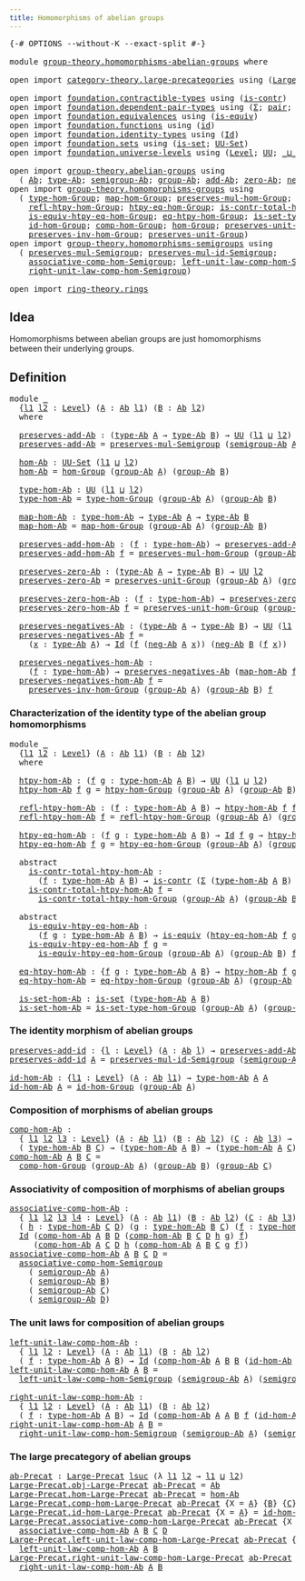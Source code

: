 ```yaml
---
title: Homomorphisms of abelian groups
---
```


<pre class="Agda"><a id="57" class="Symbol">{-#</a> <a id="61" class="Keyword">OPTIONS</a> <a id="69" class="Pragma">--without-K</a> <a id="81" class="Pragma">--exact-split</a> <a id="95" class="Symbol">#-}</a>

<a id="100" class="Keyword">module</a> <a id="107" href="group-theory.homomorphisms-abelian-groups.html" class="Module">group-theory.homomorphisms-abelian-groups</a> <a id="149" class="Keyword">where</a>

<a id="156" class="Keyword">open</a> <a id="161" class="Keyword">import</a> <a id="168" href="category-theory.large-precategories.html" class="Module">category-theory.large-precategories</a> <a id="204" class="Keyword">using</a> <a id="210" class="Symbol">(</a><a id="211" href="category-theory.large-precategories.html#668" class="Record">Large-Precat</a><a id="223" class="Symbol">)</a>

<a id="226" class="Keyword">open</a> <a id="231" class="Keyword">import</a> <a id="238" href="foundation.contractible-types.html" class="Module">foundation.contractible-types</a> <a id="268" class="Keyword">using</a> <a id="274" class="Symbol">(</a><a id="275" href="foundation-core.contractible-types.html#1006" class="Function">is-contr</a><a id="283" class="Symbol">)</a>
<a id="285" class="Keyword">open</a> <a id="290" class="Keyword">import</a> <a id="297" href="foundation.dependent-pair-types.html" class="Module">foundation.dependent-pair-types</a> <a id="329" class="Keyword">using</a> <a id="335" class="Symbol">(</a><a id="336" href="foundation-core.dependent-pair-types.html#515" class="Record">Σ</a><a id="337" class="Symbol">;</a> <a id="339" href="foundation-core.dependent-pair-types.html#588" class="InductiveConstructor">pair</a><a id="343" class="Symbol">;</a> <a id="345" href="foundation-core.dependent-pair-types.html#605" class="Field">pr1</a><a id="348" class="Symbol">;</a> <a id="350" href="foundation-core.dependent-pair-types.html#617" class="Field">pr2</a><a id="353" class="Symbol">)</a>
<a id="355" class="Keyword">open</a> <a id="360" class="Keyword">import</a> <a id="367" href="foundation.equivalences.html" class="Module">foundation.equivalences</a> <a id="391" class="Keyword">using</a> <a id="397" class="Symbol">(</a><a id="398" href="foundation-core.equivalences.html#1556" class="Function">is-equiv</a><a id="406" class="Symbol">)</a>
<a id="408" class="Keyword">open</a> <a id="413" class="Keyword">import</a> <a id="420" href="foundation.functions.html" class="Module">foundation.functions</a> <a id="441" class="Keyword">using</a> <a id="447" class="Symbol">(</a><a id="448" href="foundation-core.functions.html#322" class="Function">id</a><a id="450" class="Symbol">)</a>
<a id="452" class="Keyword">open</a> <a id="457" class="Keyword">import</a> <a id="464" href="foundation.identity-types.html" class="Module">foundation.identity-types</a> <a id="490" class="Keyword">using</a> <a id="496" class="Symbol">(</a><a id="497" href="foundation-core.identity-types.html#1767" class="Datatype">Id</a><a id="499" class="Symbol">)</a>
<a id="501" class="Keyword">open</a> <a id="506" class="Keyword">import</a> <a id="513" href="foundation.sets.html" class="Module">foundation.sets</a> <a id="529" class="Keyword">using</a> <a id="535" class="Symbol">(</a><a id="536" href="foundation-core.sets.html#1113" class="Function">is-set</a><a id="542" class="Symbol">;</a> <a id="544" href="foundation-core.sets.html#1190" class="Function">UU-Set</a><a id="550" class="Symbol">)</a>
<a id="552" class="Keyword">open</a> <a id="557" class="Keyword">import</a> <a id="564" href="foundation.universe-levels.html" class="Module">foundation.universe-levels</a> <a id="591" class="Keyword">using</a> <a id="597" class="Symbol">(</a><a id="598" href="Agda.Primitive.html#597" class="Postulate">Level</a><a id="603" class="Symbol">;</a> <a id="605" href="foundation-core.universe-levels.html#235" class="Primitive">UU</a><a id="607" class="Symbol">;</a> <a id="609" href="Agda.Primitive.html#810" class="Primitive Operator">_⊔_</a><a id="612" class="Symbol">;</a> <a id="614" href="Agda.Primitive.html#780" class="Primitive">lsuc</a><a id="618" class="Symbol">)</a>

<a id="621" class="Keyword">open</a> <a id="626" class="Keyword">import</a> <a id="633" href="group-theory.abelian-groups.html" class="Module">group-theory.abelian-groups</a> <a id="661" class="Keyword">using</a>
  <a id="669" class="Symbol">(</a> <a id="671" href="group-theory.abelian-groups.html#2476" class="Function">Ab</a><a id="673" class="Symbol">;</a> <a id="675" href="group-theory.abelian-groups.html#2690" class="Function">type-Ab</a><a id="682" class="Symbol">;</a> <a id="684" href="group-theory.abelian-groups.html#3610" class="Function">semigroup-Ab</a><a id="696" class="Symbol">;</a> <a id="698" href="group-theory.abelian-groups.html#2544" class="Function">group-Ab</a><a id="706" class="Symbol">;</a> <a id="708" href="group-theory.abelian-groups.html#3037" class="Function">add-Ab</a><a id="714" class="Symbol">;</a> <a id="716" href="group-theory.abelian-groups.html#3947" class="Function">zero-Ab</a><a id="723" class="Symbol">;</a> <a id="725" href="group-theory.abelian-groups.html#4585" class="Function">neg-Ab</a><a id="731" class="Symbol">)</a>
<a id="733" class="Keyword">open</a> <a id="738" class="Keyword">import</a> <a id="745" href="group-theory.homomorphisms-groups.html" class="Module">group-theory.homomorphisms-groups</a> <a id="779" class="Keyword">using</a>
  <a id="787" class="Symbol">(</a> <a id="789" href="group-theory.homomorphisms-groups.html#1635" class="Function">type-hom-Group</a><a id="803" class="Symbol">;</a> <a id="805" href="group-theory.homomorphisms-groups.html#1764" class="Function">map-hom-Group</a><a id="818" class="Symbol">;</a> <a id="820" href="group-theory.homomorphisms-groups.html#1850" class="Function">preserves-mul-hom-Group</a><a id="843" class="Symbol">;</a> <a id="845" href="group-theory.homomorphisms-groups.html#2690" class="Function">htpy-hom-Group</a><a id="859" class="Symbol">;</a>
    <a id="865" href="group-theory.homomorphisms-groups.html#2830" class="Function">refl-htpy-hom-Group</a><a id="884" class="Symbol">;</a> <a id="886" href="group-theory.homomorphisms-groups.html#3007" class="Function">htpy-eq-hom-Group</a><a id="903" class="Symbol">;</a> <a id="905" href="group-theory.homomorphisms-groups.html#3202" class="Function">is-contr-total-htpy-hom-Group</a><a id="934" class="Symbol">;</a>
    <a id="940" href="group-theory.homomorphisms-groups.html#3477" class="Function">is-equiv-htpy-eq-hom-Group</a><a id="966" class="Symbol">;</a> <a id="968" href="group-theory.homomorphisms-groups.html#3927" class="Function">eq-htpy-hom-Group</a><a id="985" class="Symbol">;</a> <a id="987" href="group-theory.homomorphisms-groups.html#4095" class="Function">is-set-type-hom-Group</a><a id="1008" class="Symbol">;</a>
    <a id="1014" href="group-theory.homomorphisms-groups.html#2092" class="Function">id-hom-Group</a><a id="1026" class="Symbol">;</a> <a id="1028" href="group-theory.homomorphisms-groups.html#2261" class="Function">comp-hom-Group</a><a id="1042" class="Symbol">;</a> <a id="1044" href="group-theory.homomorphisms-groups.html#4246" class="Function">hom-Group</a><a id="1053" class="Symbol">;</a> <a id="1055" href="group-theory.homomorphisms-groups.html#5817" class="Function">preserves-unit-hom-Group</a><a id="1079" class="Symbol">;</a>
    <a id="1085" href="group-theory.homomorphisms-groups.html#7330" class="Function">preserves-inv-hom-Group</a><a id="1108" class="Symbol">;</a> <a id="1110" href="group-theory.homomorphisms-groups.html#5676" class="Function">preserves-unit-Group</a><a id="1130" class="Symbol">)</a>
<a id="1132" class="Keyword">open</a> <a id="1137" class="Keyword">import</a> <a id="1144" href="group-theory.homomorphisms-semigroups.html" class="Module">group-theory.homomorphisms-semigroups</a> <a id="1182" class="Keyword">using</a>
  <a id="1190" class="Symbol">(</a> <a id="1192" href="group-theory.homomorphisms-semigroups.html#1935" class="Function">preserves-mul-Semigroup</a><a id="1215" class="Symbol">;</a> <a id="1217" href="group-theory.homomorphisms-semigroups.html#4512" class="Function">preserves-mul-id-Semigroup</a><a id="1243" class="Symbol">;</a>
    <a id="1249" href="group-theory.homomorphisms-semigroups.html#5505" class="Function">associative-comp-hom-Semigroup</a><a id="1279" class="Symbol">;</a> <a id="1281" href="group-theory.homomorphisms-semigroups.html#6096" class="Function">left-unit-law-comp-hom-Semigroup</a><a id="1313" class="Symbol">;</a>
    <a id="1319" href="group-theory.homomorphisms-semigroups.html#6469" class="Function">right-unit-law-comp-hom-Semigroup</a><a id="1352" class="Symbol">)</a>

<a id="1355" class="Keyword">open</a> <a id="1360" class="Keyword">import</a> <a id="1367" href="ring-theory.rings.html" class="Module">ring-theory.rings</a>
</pre>
## Idea

Homomorphisms between abelian groups are just homomorphisms between their underlying groups.

## Definition

<pre class="Agda"><a id="1516" class="Keyword">module</a> <a id="1523" href="group-theory.homomorphisms-abelian-groups.html#1523" class="Module">_</a>
  <a id="1527" class="Symbol">{</a><a id="1528" href="group-theory.homomorphisms-abelian-groups.html#1528" class="Bound">l1</a> <a id="1531" href="group-theory.homomorphisms-abelian-groups.html#1531" class="Bound">l2</a> <a id="1534" class="Symbol">:</a> <a id="1536" href="Agda.Primitive.html#597" class="Postulate">Level</a><a id="1541" class="Symbol">}</a> <a id="1543" class="Symbol">(</a><a id="1544" href="group-theory.homomorphisms-abelian-groups.html#1544" class="Bound">A</a> <a id="1546" class="Symbol">:</a> <a id="1548" href="group-theory.abelian-groups.html#2476" class="Function">Ab</a> <a id="1551" href="group-theory.homomorphisms-abelian-groups.html#1528" class="Bound">l1</a><a id="1553" class="Symbol">)</a> <a id="1555" class="Symbol">(</a><a id="1556" href="group-theory.homomorphisms-abelian-groups.html#1556" class="Bound">B</a> <a id="1558" class="Symbol">:</a> <a id="1560" href="group-theory.abelian-groups.html#2476" class="Function">Ab</a> <a id="1563" href="group-theory.homomorphisms-abelian-groups.html#1531" class="Bound">l2</a><a id="1565" class="Symbol">)</a>
  <a id="1569" class="Keyword">where</a>
  
  <a id="1580" href="group-theory.homomorphisms-abelian-groups.html#1580" class="Function">preserves-add-Ab</a> <a id="1597" class="Symbol">:</a> <a id="1599" class="Symbol">(</a><a id="1600" href="group-theory.abelian-groups.html#2690" class="Function">type-Ab</a> <a id="1608" href="group-theory.homomorphisms-abelian-groups.html#1544" class="Bound">A</a> <a id="1610" class="Symbol">→</a> <a id="1612" href="group-theory.abelian-groups.html#2690" class="Function">type-Ab</a> <a id="1620" href="group-theory.homomorphisms-abelian-groups.html#1556" class="Bound">B</a><a id="1621" class="Symbol">)</a> <a id="1623" class="Symbol">→</a> <a id="1625" href="foundation-core.universe-levels.html#235" class="Primitive">UU</a> <a id="1628" class="Symbol">(</a><a id="1629" href="group-theory.homomorphisms-abelian-groups.html#1528" class="Bound">l1</a> <a id="1632" href="Agda.Primitive.html#810" class="Primitive Operator">⊔</a> <a id="1634" href="group-theory.homomorphisms-abelian-groups.html#1531" class="Bound">l2</a><a id="1636" class="Symbol">)</a>
  <a id="1640" href="group-theory.homomorphisms-abelian-groups.html#1580" class="Function">preserves-add-Ab</a> <a id="1657" class="Symbol">=</a> <a id="1659" href="group-theory.homomorphisms-semigroups.html#1935" class="Function">preserves-mul-Semigroup</a> <a id="1683" class="Symbol">(</a><a id="1684" href="group-theory.abelian-groups.html#3610" class="Function">semigroup-Ab</a> <a id="1697" href="group-theory.homomorphisms-abelian-groups.html#1544" class="Bound">A</a><a id="1698" class="Symbol">)</a> <a id="1700" class="Symbol">(</a><a id="1701" href="group-theory.abelian-groups.html#3610" class="Function">semigroup-Ab</a> <a id="1714" href="group-theory.homomorphisms-abelian-groups.html#1556" class="Bound">B</a><a id="1715" class="Symbol">)</a>

  <a id="1720" href="group-theory.homomorphisms-abelian-groups.html#1720" class="Function">hom-Ab</a> <a id="1727" class="Symbol">:</a> <a id="1729" href="foundation-core.sets.html#1190" class="Function">UU-Set</a> <a id="1736" class="Symbol">(</a><a id="1737" href="group-theory.homomorphisms-abelian-groups.html#1528" class="Bound">l1</a> <a id="1740" href="Agda.Primitive.html#810" class="Primitive Operator">⊔</a> <a id="1742" href="group-theory.homomorphisms-abelian-groups.html#1531" class="Bound">l2</a><a id="1744" class="Symbol">)</a>
  <a id="1748" href="group-theory.homomorphisms-abelian-groups.html#1720" class="Function">hom-Ab</a> <a id="1755" class="Symbol">=</a> <a id="1757" href="group-theory.homomorphisms-groups.html#4246" class="Function">hom-Group</a> <a id="1767" class="Symbol">(</a><a id="1768" href="group-theory.abelian-groups.html#2544" class="Function">group-Ab</a> <a id="1777" href="group-theory.homomorphisms-abelian-groups.html#1544" class="Bound">A</a><a id="1778" class="Symbol">)</a> <a id="1780" class="Symbol">(</a><a id="1781" href="group-theory.abelian-groups.html#2544" class="Function">group-Ab</a> <a id="1790" href="group-theory.homomorphisms-abelian-groups.html#1556" class="Bound">B</a><a id="1791" class="Symbol">)</a>

  <a id="1796" href="group-theory.homomorphisms-abelian-groups.html#1796" class="Function">type-hom-Ab</a> <a id="1808" class="Symbol">:</a> <a id="1810" href="foundation-core.universe-levels.html#235" class="Primitive">UU</a> <a id="1813" class="Symbol">(</a><a id="1814" href="group-theory.homomorphisms-abelian-groups.html#1528" class="Bound">l1</a> <a id="1817" href="Agda.Primitive.html#810" class="Primitive Operator">⊔</a> <a id="1819" href="group-theory.homomorphisms-abelian-groups.html#1531" class="Bound">l2</a><a id="1821" class="Symbol">)</a>
  <a id="1825" href="group-theory.homomorphisms-abelian-groups.html#1796" class="Function">type-hom-Ab</a> <a id="1837" class="Symbol">=</a> <a id="1839" href="group-theory.homomorphisms-groups.html#1635" class="Function">type-hom-Group</a> <a id="1854" class="Symbol">(</a><a id="1855" href="group-theory.abelian-groups.html#2544" class="Function">group-Ab</a> <a id="1864" href="group-theory.homomorphisms-abelian-groups.html#1544" class="Bound">A</a><a id="1865" class="Symbol">)</a> <a id="1867" class="Symbol">(</a><a id="1868" href="group-theory.abelian-groups.html#2544" class="Function">group-Ab</a> <a id="1877" href="group-theory.homomorphisms-abelian-groups.html#1556" class="Bound">B</a><a id="1878" class="Symbol">)</a>

  <a id="1883" href="group-theory.homomorphisms-abelian-groups.html#1883" class="Function">map-hom-Ab</a> <a id="1894" class="Symbol">:</a> <a id="1896" href="group-theory.homomorphisms-abelian-groups.html#1796" class="Function">type-hom-Ab</a> <a id="1908" class="Symbol">→</a> <a id="1910" href="group-theory.abelian-groups.html#2690" class="Function">type-Ab</a> <a id="1918" href="group-theory.homomorphisms-abelian-groups.html#1544" class="Bound">A</a> <a id="1920" class="Symbol">→</a> <a id="1922" href="group-theory.abelian-groups.html#2690" class="Function">type-Ab</a> <a id="1930" href="group-theory.homomorphisms-abelian-groups.html#1556" class="Bound">B</a>
  <a id="1934" href="group-theory.homomorphisms-abelian-groups.html#1883" class="Function">map-hom-Ab</a> <a id="1945" class="Symbol">=</a> <a id="1947" href="group-theory.homomorphisms-groups.html#1764" class="Function">map-hom-Group</a> <a id="1961" class="Symbol">(</a><a id="1962" href="group-theory.abelian-groups.html#2544" class="Function">group-Ab</a> <a id="1971" href="group-theory.homomorphisms-abelian-groups.html#1544" class="Bound">A</a><a id="1972" class="Symbol">)</a> <a id="1974" class="Symbol">(</a><a id="1975" href="group-theory.abelian-groups.html#2544" class="Function">group-Ab</a> <a id="1984" href="group-theory.homomorphisms-abelian-groups.html#1556" class="Bound">B</a><a id="1985" class="Symbol">)</a>

  <a id="1990" href="group-theory.homomorphisms-abelian-groups.html#1990" class="Function">preserves-add-hom-Ab</a> <a id="2011" class="Symbol">:</a> <a id="2013" class="Symbol">(</a><a id="2014" href="group-theory.homomorphisms-abelian-groups.html#2014" class="Bound">f</a> <a id="2016" class="Symbol">:</a> <a id="2018" href="group-theory.homomorphisms-abelian-groups.html#1796" class="Function">type-hom-Ab</a><a id="2029" class="Symbol">)</a> <a id="2031" class="Symbol">→</a> <a id="2033" href="group-theory.homomorphisms-abelian-groups.html#1580" class="Function">preserves-add-Ab</a> <a id="2050" class="Symbol">(</a><a id="2051" href="group-theory.homomorphisms-abelian-groups.html#1883" class="Function">map-hom-Ab</a> <a id="2062" href="group-theory.homomorphisms-abelian-groups.html#2014" class="Bound">f</a><a id="2063" class="Symbol">)</a>
  <a id="2067" href="group-theory.homomorphisms-abelian-groups.html#1990" class="Function">preserves-add-hom-Ab</a> <a id="2088" href="group-theory.homomorphisms-abelian-groups.html#2088" class="Bound">f</a> <a id="2090" class="Symbol">=</a> <a id="2092" href="group-theory.homomorphisms-groups.html#1850" class="Function">preserves-mul-hom-Group</a> <a id="2116" class="Symbol">(</a><a id="2117" href="group-theory.abelian-groups.html#2544" class="Function">group-Ab</a> <a id="2126" href="group-theory.homomorphisms-abelian-groups.html#1544" class="Bound">A</a><a id="2127" class="Symbol">)</a> <a id="2129" class="Symbol">(</a><a id="2130" href="group-theory.abelian-groups.html#2544" class="Function">group-Ab</a> <a id="2139" href="group-theory.homomorphisms-abelian-groups.html#1556" class="Bound">B</a><a id="2140" class="Symbol">)</a> <a id="2142" href="group-theory.homomorphisms-abelian-groups.html#2088" class="Bound">f</a>

  <a id="2147" href="group-theory.homomorphisms-abelian-groups.html#2147" class="Function">preserves-zero-Ab</a> <a id="2165" class="Symbol">:</a> <a id="2167" class="Symbol">(</a><a id="2168" href="group-theory.abelian-groups.html#2690" class="Function">type-Ab</a> <a id="2176" href="group-theory.homomorphisms-abelian-groups.html#1544" class="Bound">A</a> <a id="2178" class="Symbol">→</a> <a id="2180" href="group-theory.abelian-groups.html#2690" class="Function">type-Ab</a> <a id="2188" href="group-theory.homomorphisms-abelian-groups.html#1556" class="Bound">B</a><a id="2189" class="Symbol">)</a> <a id="2191" class="Symbol">→</a> <a id="2193" href="foundation-core.universe-levels.html#235" class="Primitive">UU</a> <a id="2196" href="group-theory.homomorphisms-abelian-groups.html#1531" class="Bound">l2</a>
  <a id="2201" href="group-theory.homomorphisms-abelian-groups.html#2147" class="Function">preserves-zero-Ab</a> <a id="2219" class="Symbol">=</a> <a id="2221" href="group-theory.homomorphisms-groups.html#5676" class="Function">preserves-unit-Group</a> <a id="2242" class="Symbol">(</a><a id="2243" href="group-theory.abelian-groups.html#2544" class="Function">group-Ab</a> <a id="2252" href="group-theory.homomorphisms-abelian-groups.html#1544" class="Bound">A</a><a id="2253" class="Symbol">)</a> <a id="2255" class="Symbol">(</a><a id="2256" href="group-theory.abelian-groups.html#2544" class="Function">group-Ab</a> <a id="2265" href="group-theory.homomorphisms-abelian-groups.html#1556" class="Bound">B</a><a id="2266" class="Symbol">)</a>

  <a id="2271" href="group-theory.homomorphisms-abelian-groups.html#2271" class="Function">preserves-zero-hom-Ab</a> <a id="2293" class="Symbol">:</a> <a id="2295" class="Symbol">(</a><a id="2296" href="group-theory.homomorphisms-abelian-groups.html#2296" class="Bound">f</a> <a id="2298" class="Symbol">:</a> <a id="2300" href="group-theory.homomorphisms-abelian-groups.html#1796" class="Function">type-hom-Ab</a><a id="2311" class="Symbol">)</a> <a id="2313" class="Symbol">→</a> <a id="2315" href="group-theory.homomorphisms-abelian-groups.html#2147" class="Function">preserves-zero-Ab</a> <a id="2333" class="Symbol">(</a><a id="2334" href="group-theory.homomorphisms-abelian-groups.html#1883" class="Function">map-hom-Ab</a> <a id="2345" href="group-theory.homomorphisms-abelian-groups.html#2296" class="Bound">f</a><a id="2346" class="Symbol">)</a>
  <a id="2350" href="group-theory.homomorphisms-abelian-groups.html#2271" class="Function">preserves-zero-hom-Ab</a> <a id="2372" href="group-theory.homomorphisms-abelian-groups.html#2372" class="Bound">f</a> <a id="2374" class="Symbol">=</a> <a id="2376" href="group-theory.homomorphisms-groups.html#5817" class="Function">preserves-unit-hom-Group</a> <a id="2401" class="Symbol">(</a><a id="2402" href="group-theory.abelian-groups.html#2544" class="Function">group-Ab</a> <a id="2411" href="group-theory.homomorphisms-abelian-groups.html#1544" class="Bound">A</a><a id="2412" class="Symbol">)</a> <a id="2414" class="Symbol">(</a><a id="2415" href="group-theory.abelian-groups.html#2544" class="Function">group-Ab</a> <a id="2424" href="group-theory.homomorphisms-abelian-groups.html#1556" class="Bound">B</a><a id="2425" class="Symbol">)</a> <a id="2427" href="group-theory.homomorphisms-abelian-groups.html#2372" class="Bound">f</a>

  <a id="2432" href="group-theory.homomorphisms-abelian-groups.html#2432" class="Function">preserves-negatives-Ab</a> <a id="2455" class="Symbol">:</a> <a id="2457" class="Symbol">(</a><a id="2458" href="group-theory.abelian-groups.html#2690" class="Function">type-Ab</a> <a id="2466" href="group-theory.homomorphisms-abelian-groups.html#1544" class="Bound">A</a> <a id="2468" class="Symbol">→</a> <a id="2470" href="group-theory.abelian-groups.html#2690" class="Function">type-Ab</a> <a id="2478" href="group-theory.homomorphisms-abelian-groups.html#1556" class="Bound">B</a><a id="2479" class="Symbol">)</a> <a id="2481" class="Symbol">→</a> <a id="2483" href="foundation-core.universe-levels.html#235" class="Primitive">UU</a> <a id="2486" class="Symbol">(</a><a id="2487" href="group-theory.homomorphisms-abelian-groups.html#1528" class="Bound">l1</a> <a id="2490" href="Agda.Primitive.html#810" class="Primitive Operator">⊔</a> <a id="2492" href="group-theory.homomorphisms-abelian-groups.html#1531" class="Bound">l2</a><a id="2494" class="Symbol">)</a>
  <a id="2498" href="group-theory.homomorphisms-abelian-groups.html#2432" class="Function">preserves-negatives-Ab</a> <a id="2521" href="group-theory.homomorphisms-abelian-groups.html#2521" class="Bound">f</a> <a id="2523" class="Symbol">=</a>
    <a id="2529" class="Symbol">(</a><a id="2530" href="group-theory.homomorphisms-abelian-groups.html#2530" class="Bound">x</a> <a id="2532" class="Symbol">:</a> <a id="2534" href="group-theory.abelian-groups.html#2690" class="Function">type-Ab</a> <a id="2542" href="group-theory.homomorphisms-abelian-groups.html#1544" class="Bound">A</a><a id="2543" class="Symbol">)</a> <a id="2545" class="Symbol">→</a> <a id="2547" href="foundation-core.identity-types.html#1767" class="Datatype">Id</a> <a id="2550" class="Symbol">(</a><a id="2551" href="group-theory.homomorphisms-abelian-groups.html#2521" class="Bound">f</a> <a id="2553" class="Symbol">(</a><a id="2554" href="group-theory.abelian-groups.html#4585" class="Function">neg-Ab</a> <a id="2561" href="group-theory.homomorphisms-abelian-groups.html#1544" class="Bound">A</a> <a id="2563" href="group-theory.homomorphisms-abelian-groups.html#2530" class="Bound">x</a><a id="2564" class="Symbol">))</a> <a id="2567" class="Symbol">(</a><a id="2568" href="group-theory.abelian-groups.html#4585" class="Function">neg-Ab</a> <a id="2575" href="group-theory.homomorphisms-abelian-groups.html#1556" class="Bound">B</a> <a id="2577" class="Symbol">(</a><a id="2578" href="group-theory.homomorphisms-abelian-groups.html#2521" class="Bound">f</a> <a id="2580" href="group-theory.homomorphisms-abelian-groups.html#2530" class="Bound">x</a><a id="2581" class="Symbol">))</a>

  <a id="2587" href="group-theory.homomorphisms-abelian-groups.html#2587" class="Function">preserves-negatives-hom-Ab</a> <a id="2614" class="Symbol">:</a>
    <a id="2620" class="Symbol">(</a><a id="2621" href="group-theory.homomorphisms-abelian-groups.html#2621" class="Bound">f</a> <a id="2623" class="Symbol">:</a> <a id="2625" href="group-theory.homomorphisms-abelian-groups.html#1796" class="Function">type-hom-Ab</a><a id="2636" class="Symbol">)</a> <a id="2638" class="Symbol">→</a> <a id="2640" href="group-theory.homomorphisms-abelian-groups.html#2432" class="Function">preserves-negatives-Ab</a> <a id="2663" class="Symbol">(</a><a id="2664" href="group-theory.homomorphisms-abelian-groups.html#1883" class="Function">map-hom-Ab</a> <a id="2675" href="group-theory.homomorphisms-abelian-groups.html#2621" class="Bound">f</a><a id="2676" class="Symbol">)</a>
  <a id="2680" href="group-theory.homomorphisms-abelian-groups.html#2587" class="Function">preserves-negatives-hom-Ab</a> <a id="2707" href="group-theory.homomorphisms-abelian-groups.html#2707" class="Bound">f</a> <a id="2709" class="Symbol">=</a>
    <a id="2715" href="group-theory.homomorphisms-groups.html#7330" class="Function">preserves-inv-hom-Group</a> <a id="2739" class="Symbol">(</a><a id="2740" href="group-theory.abelian-groups.html#2544" class="Function">group-Ab</a> <a id="2749" href="group-theory.homomorphisms-abelian-groups.html#1544" class="Bound">A</a><a id="2750" class="Symbol">)</a> <a id="2752" class="Symbol">(</a><a id="2753" href="group-theory.abelian-groups.html#2544" class="Function">group-Ab</a> <a id="2762" href="group-theory.homomorphisms-abelian-groups.html#1556" class="Bound">B</a><a id="2763" class="Symbol">)</a> <a id="2765" href="group-theory.homomorphisms-abelian-groups.html#2707" class="Bound">f</a>
</pre>
### Characterization of the identity type of the abelian group homomorphisms

<pre class="Agda"><a id="2858" class="Keyword">module</a> <a id="2865" href="group-theory.homomorphisms-abelian-groups.html#2865" class="Module">_</a>
  <a id="2869" class="Symbol">{</a><a id="2870" href="group-theory.homomorphisms-abelian-groups.html#2870" class="Bound">l1</a> <a id="2873" href="group-theory.homomorphisms-abelian-groups.html#2873" class="Bound">l2</a> <a id="2876" class="Symbol">:</a> <a id="2878" href="Agda.Primitive.html#597" class="Postulate">Level</a><a id="2883" class="Symbol">}</a> <a id="2885" class="Symbol">(</a><a id="2886" href="group-theory.homomorphisms-abelian-groups.html#2886" class="Bound">A</a> <a id="2888" class="Symbol">:</a> <a id="2890" href="group-theory.abelian-groups.html#2476" class="Function">Ab</a> <a id="2893" href="group-theory.homomorphisms-abelian-groups.html#2870" class="Bound">l1</a><a id="2895" class="Symbol">)</a> <a id="2897" class="Symbol">(</a><a id="2898" href="group-theory.homomorphisms-abelian-groups.html#2898" class="Bound">B</a> <a id="2900" class="Symbol">:</a> <a id="2902" href="group-theory.abelian-groups.html#2476" class="Function">Ab</a> <a id="2905" href="group-theory.homomorphisms-abelian-groups.html#2873" class="Bound">l2</a><a id="2907" class="Symbol">)</a>
  <a id="2911" class="Keyword">where</a>
  
  <a id="2922" href="group-theory.homomorphisms-abelian-groups.html#2922" class="Function">htpy-hom-Ab</a> <a id="2934" class="Symbol">:</a> <a id="2936" class="Symbol">(</a><a id="2937" href="group-theory.homomorphisms-abelian-groups.html#2937" class="Bound">f</a> <a id="2939" href="group-theory.homomorphisms-abelian-groups.html#2939" class="Bound">g</a> <a id="2941" class="Symbol">:</a> <a id="2943" href="group-theory.homomorphisms-abelian-groups.html#1796" class="Function">type-hom-Ab</a> <a id="2955" href="group-theory.homomorphisms-abelian-groups.html#2886" class="Bound">A</a> <a id="2957" href="group-theory.homomorphisms-abelian-groups.html#2898" class="Bound">B</a><a id="2958" class="Symbol">)</a> <a id="2960" class="Symbol">→</a> <a id="2962" href="foundation-core.universe-levels.html#235" class="Primitive">UU</a> <a id="2965" class="Symbol">(</a><a id="2966" href="group-theory.homomorphisms-abelian-groups.html#2870" class="Bound">l1</a> <a id="2969" href="Agda.Primitive.html#810" class="Primitive Operator">⊔</a> <a id="2971" href="group-theory.homomorphisms-abelian-groups.html#2873" class="Bound">l2</a><a id="2973" class="Symbol">)</a>
  <a id="2977" href="group-theory.homomorphisms-abelian-groups.html#2922" class="Function">htpy-hom-Ab</a> <a id="2989" href="group-theory.homomorphisms-abelian-groups.html#2989" class="Bound">f</a> <a id="2991" href="group-theory.homomorphisms-abelian-groups.html#2991" class="Bound">g</a> <a id="2993" class="Symbol">=</a> <a id="2995" href="group-theory.homomorphisms-groups.html#2690" class="Function">htpy-hom-Group</a> <a id="3010" class="Symbol">(</a><a id="3011" href="group-theory.abelian-groups.html#2544" class="Function">group-Ab</a> <a id="3020" href="group-theory.homomorphisms-abelian-groups.html#2886" class="Bound">A</a><a id="3021" class="Symbol">)</a> <a id="3023" class="Symbol">(</a><a id="3024" href="group-theory.abelian-groups.html#2544" class="Function">group-Ab</a> <a id="3033" href="group-theory.homomorphisms-abelian-groups.html#2898" class="Bound">B</a><a id="3034" class="Symbol">)</a> <a id="3036" href="group-theory.homomorphisms-abelian-groups.html#2989" class="Bound">f</a> <a id="3038" href="group-theory.homomorphisms-abelian-groups.html#2991" class="Bound">g</a>

  <a id="3043" href="group-theory.homomorphisms-abelian-groups.html#3043" class="Function">refl-htpy-hom-Ab</a> <a id="3060" class="Symbol">:</a> <a id="3062" class="Symbol">(</a><a id="3063" href="group-theory.homomorphisms-abelian-groups.html#3063" class="Bound">f</a> <a id="3065" class="Symbol">:</a> <a id="3067" href="group-theory.homomorphisms-abelian-groups.html#1796" class="Function">type-hom-Ab</a> <a id="3079" href="group-theory.homomorphisms-abelian-groups.html#2886" class="Bound">A</a> <a id="3081" href="group-theory.homomorphisms-abelian-groups.html#2898" class="Bound">B</a><a id="3082" class="Symbol">)</a> <a id="3084" class="Symbol">→</a> <a id="3086" href="group-theory.homomorphisms-abelian-groups.html#2922" class="Function">htpy-hom-Ab</a> <a id="3098" href="group-theory.homomorphisms-abelian-groups.html#3063" class="Bound">f</a> <a id="3100" href="group-theory.homomorphisms-abelian-groups.html#3063" class="Bound">f</a>
  <a id="3104" href="group-theory.homomorphisms-abelian-groups.html#3043" class="Function">refl-htpy-hom-Ab</a> <a id="3121" href="group-theory.homomorphisms-abelian-groups.html#3121" class="Bound">f</a> <a id="3123" class="Symbol">=</a> <a id="3125" href="group-theory.homomorphisms-groups.html#2830" class="Function">refl-htpy-hom-Group</a> <a id="3145" class="Symbol">(</a><a id="3146" href="group-theory.abelian-groups.html#2544" class="Function">group-Ab</a> <a id="3155" href="group-theory.homomorphisms-abelian-groups.html#2886" class="Bound">A</a><a id="3156" class="Symbol">)</a> <a id="3158" class="Symbol">(</a><a id="3159" href="group-theory.abelian-groups.html#2544" class="Function">group-Ab</a> <a id="3168" href="group-theory.homomorphisms-abelian-groups.html#2898" class="Bound">B</a><a id="3169" class="Symbol">)</a> <a id="3171" href="group-theory.homomorphisms-abelian-groups.html#3121" class="Bound">f</a>

  <a id="3176" href="group-theory.homomorphisms-abelian-groups.html#3176" class="Function">htpy-eq-hom-Ab</a> <a id="3191" class="Symbol">:</a> <a id="3193" class="Symbol">(</a><a id="3194" href="group-theory.homomorphisms-abelian-groups.html#3194" class="Bound">f</a> <a id="3196" href="group-theory.homomorphisms-abelian-groups.html#3196" class="Bound">g</a> <a id="3198" class="Symbol">:</a> <a id="3200" href="group-theory.homomorphisms-abelian-groups.html#1796" class="Function">type-hom-Ab</a> <a id="3212" href="group-theory.homomorphisms-abelian-groups.html#2886" class="Bound">A</a> <a id="3214" href="group-theory.homomorphisms-abelian-groups.html#2898" class="Bound">B</a><a id="3215" class="Symbol">)</a> <a id="3217" class="Symbol">→</a> <a id="3219" href="foundation-core.identity-types.html#1767" class="Datatype">Id</a> <a id="3222" href="group-theory.homomorphisms-abelian-groups.html#3194" class="Bound">f</a> <a id="3224" href="group-theory.homomorphisms-abelian-groups.html#3196" class="Bound">g</a> <a id="3226" class="Symbol">→</a> <a id="3228" href="group-theory.homomorphisms-abelian-groups.html#2922" class="Function">htpy-hom-Ab</a> <a id="3240" href="group-theory.homomorphisms-abelian-groups.html#3194" class="Bound">f</a> <a id="3242" href="group-theory.homomorphisms-abelian-groups.html#3196" class="Bound">g</a>
  <a id="3246" href="group-theory.homomorphisms-abelian-groups.html#3176" class="Function">htpy-eq-hom-Ab</a> <a id="3261" href="group-theory.homomorphisms-abelian-groups.html#3261" class="Bound">f</a> <a id="3263" href="group-theory.homomorphisms-abelian-groups.html#3263" class="Bound">g</a> <a id="3265" class="Symbol">=</a> <a id="3267" href="group-theory.homomorphisms-groups.html#3007" class="Function">htpy-eq-hom-Group</a> <a id="3285" class="Symbol">(</a><a id="3286" href="group-theory.abelian-groups.html#2544" class="Function">group-Ab</a> <a id="3295" href="group-theory.homomorphisms-abelian-groups.html#2886" class="Bound">A</a><a id="3296" class="Symbol">)</a> <a id="3298" class="Symbol">(</a><a id="3299" href="group-theory.abelian-groups.html#2544" class="Function">group-Ab</a> <a id="3308" href="group-theory.homomorphisms-abelian-groups.html#2898" class="Bound">B</a><a id="3309" class="Symbol">)</a> <a id="3311" href="group-theory.homomorphisms-abelian-groups.html#3261" class="Bound">f</a> <a id="3313" href="group-theory.homomorphisms-abelian-groups.html#3263" class="Bound">g</a>

  <a id="3318" class="Keyword">abstract</a>
    <a id="3331" href="group-theory.homomorphisms-abelian-groups.html#3331" class="Function">is-contr-total-htpy-hom-Ab</a> <a id="3358" class="Symbol">:</a>
      <a id="3366" class="Symbol">(</a><a id="3367" href="group-theory.homomorphisms-abelian-groups.html#3367" class="Bound">f</a> <a id="3369" class="Symbol">:</a> <a id="3371" href="group-theory.homomorphisms-abelian-groups.html#1796" class="Function">type-hom-Ab</a> <a id="3383" href="group-theory.homomorphisms-abelian-groups.html#2886" class="Bound">A</a> <a id="3385" href="group-theory.homomorphisms-abelian-groups.html#2898" class="Bound">B</a><a id="3386" class="Symbol">)</a> <a id="3388" class="Symbol">→</a> <a id="3390" href="foundation-core.contractible-types.html#1006" class="Function">is-contr</a> <a id="3399" class="Symbol">(</a><a id="3400" href="foundation-core.dependent-pair-types.html#515" class="Record">Σ</a> <a id="3402" class="Symbol">(</a><a id="3403" href="group-theory.homomorphisms-abelian-groups.html#1796" class="Function">type-hom-Ab</a> <a id="3415" href="group-theory.homomorphisms-abelian-groups.html#2886" class="Bound">A</a> <a id="3417" href="group-theory.homomorphisms-abelian-groups.html#2898" class="Bound">B</a><a id="3418" class="Symbol">)</a> <a id="3420" class="Symbol">(</a><a id="3421" href="group-theory.homomorphisms-abelian-groups.html#2922" class="Function">htpy-hom-Ab</a> <a id="3433" href="group-theory.homomorphisms-abelian-groups.html#3367" class="Bound">f</a><a id="3434" class="Symbol">))</a>
    <a id="3441" href="group-theory.homomorphisms-abelian-groups.html#3331" class="Function">is-contr-total-htpy-hom-Ab</a> <a id="3468" href="group-theory.homomorphisms-abelian-groups.html#3468" class="Bound">f</a> <a id="3470" class="Symbol">=</a>
      <a id="3478" href="group-theory.homomorphisms-groups.html#3202" class="Function">is-contr-total-htpy-hom-Group</a> <a id="3508" class="Symbol">(</a><a id="3509" href="group-theory.abelian-groups.html#2544" class="Function">group-Ab</a> <a id="3518" href="group-theory.homomorphisms-abelian-groups.html#2886" class="Bound">A</a><a id="3519" class="Symbol">)</a> <a id="3521" class="Symbol">(</a><a id="3522" href="group-theory.abelian-groups.html#2544" class="Function">group-Ab</a> <a id="3531" href="group-theory.homomorphisms-abelian-groups.html#2898" class="Bound">B</a><a id="3532" class="Symbol">)</a> <a id="3534" href="group-theory.homomorphisms-abelian-groups.html#3468" class="Bound">f</a>

  <a id="3539" class="Keyword">abstract</a>
    <a id="3552" href="group-theory.homomorphisms-abelian-groups.html#3552" class="Function">is-equiv-htpy-eq-hom-Ab</a> <a id="3576" class="Symbol">:</a>
      <a id="3584" class="Symbol">(</a><a id="3585" href="group-theory.homomorphisms-abelian-groups.html#3585" class="Bound">f</a> <a id="3587" href="group-theory.homomorphisms-abelian-groups.html#3587" class="Bound">g</a> <a id="3589" class="Symbol">:</a> <a id="3591" href="group-theory.homomorphisms-abelian-groups.html#1796" class="Function">type-hom-Ab</a> <a id="3603" href="group-theory.homomorphisms-abelian-groups.html#2886" class="Bound">A</a> <a id="3605" href="group-theory.homomorphisms-abelian-groups.html#2898" class="Bound">B</a><a id="3606" class="Symbol">)</a> <a id="3608" class="Symbol">→</a> <a id="3610" href="foundation-core.equivalences.html#1556" class="Function">is-equiv</a> <a id="3619" class="Symbol">(</a><a id="3620" href="group-theory.homomorphisms-abelian-groups.html#3176" class="Function">htpy-eq-hom-Ab</a> <a id="3635" href="group-theory.homomorphisms-abelian-groups.html#3585" class="Bound">f</a> <a id="3637" href="group-theory.homomorphisms-abelian-groups.html#3587" class="Bound">g</a><a id="3638" class="Symbol">)</a>
    <a id="3644" href="group-theory.homomorphisms-abelian-groups.html#3552" class="Function">is-equiv-htpy-eq-hom-Ab</a> <a id="3668" href="group-theory.homomorphisms-abelian-groups.html#3668" class="Bound">f</a> <a id="3670" href="group-theory.homomorphisms-abelian-groups.html#3670" class="Bound">g</a> <a id="3672" class="Symbol">=</a>
      <a id="3680" href="group-theory.homomorphisms-groups.html#3477" class="Function">is-equiv-htpy-eq-hom-Group</a> <a id="3707" class="Symbol">(</a><a id="3708" href="group-theory.abelian-groups.html#2544" class="Function">group-Ab</a> <a id="3717" href="group-theory.homomorphisms-abelian-groups.html#2886" class="Bound">A</a><a id="3718" class="Symbol">)</a> <a id="3720" class="Symbol">(</a><a id="3721" href="group-theory.abelian-groups.html#2544" class="Function">group-Ab</a> <a id="3730" href="group-theory.homomorphisms-abelian-groups.html#2898" class="Bound">B</a><a id="3731" class="Symbol">)</a> <a id="3733" href="group-theory.homomorphisms-abelian-groups.html#3668" class="Bound">f</a> <a id="3735" href="group-theory.homomorphisms-abelian-groups.html#3670" class="Bound">g</a>

  <a id="3740" href="group-theory.homomorphisms-abelian-groups.html#3740" class="Function">eq-htpy-hom-Ab</a> <a id="3755" class="Symbol">:</a> <a id="3757" class="Symbol">{</a><a id="3758" href="group-theory.homomorphisms-abelian-groups.html#3758" class="Bound">f</a> <a id="3760" href="group-theory.homomorphisms-abelian-groups.html#3760" class="Bound">g</a> <a id="3762" class="Symbol">:</a> <a id="3764" href="group-theory.homomorphisms-abelian-groups.html#1796" class="Function">type-hom-Ab</a> <a id="3776" href="group-theory.homomorphisms-abelian-groups.html#2886" class="Bound">A</a> <a id="3778" href="group-theory.homomorphisms-abelian-groups.html#2898" class="Bound">B</a><a id="3779" class="Symbol">}</a> <a id="3781" class="Symbol">→</a> <a id="3783" href="group-theory.homomorphisms-abelian-groups.html#2922" class="Function">htpy-hom-Ab</a> <a id="3795" href="group-theory.homomorphisms-abelian-groups.html#3758" class="Bound">f</a> <a id="3797" href="group-theory.homomorphisms-abelian-groups.html#3760" class="Bound">g</a> <a id="3799" class="Symbol">→</a> <a id="3801" href="foundation-core.identity-types.html#1767" class="Datatype">Id</a> <a id="3804" href="group-theory.homomorphisms-abelian-groups.html#3758" class="Bound">f</a> <a id="3806" href="group-theory.homomorphisms-abelian-groups.html#3760" class="Bound">g</a>
  <a id="3810" href="group-theory.homomorphisms-abelian-groups.html#3740" class="Function">eq-htpy-hom-Ab</a> <a id="3825" class="Symbol">=</a> <a id="3827" href="group-theory.homomorphisms-groups.html#3927" class="Function">eq-htpy-hom-Group</a> <a id="3845" class="Symbol">(</a><a id="3846" href="group-theory.abelian-groups.html#2544" class="Function">group-Ab</a> <a id="3855" href="group-theory.homomorphisms-abelian-groups.html#2886" class="Bound">A</a><a id="3856" class="Symbol">)</a> <a id="3858" class="Symbol">(</a><a id="3859" href="group-theory.abelian-groups.html#2544" class="Function">group-Ab</a> <a id="3868" href="group-theory.homomorphisms-abelian-groups.html#2898" class="Bound">B</a><a id="3869" class="Symbol">)</a>

  <a id="3874" href="group-theory.homomorphisms-abelian-groups.html#3874" class="Function">is-set-hom-Ab</a> <a id="3888" class="Symbol">:</a> <a id="3890" href="foundation-core.sets.html#1113" class="Function">is-set</a> <a id="3897" class="Symbol">(</a><a id="3898" href="group-theory.homomorphisms-abelian-groups.html#1796" class="Function">type-hom-Ab</a> <a id="3910" href="group-theory.homomorphisms-abelian-groups.html#2886" class="Bound">A</a> <a id="3912" href="group-theory.homomorphisms-abelian-groups.html#2898" class="Bound">B</a><a id="3913" class="Symbol">)</a>
  <a id="3917" href="group-theory.homomorphisms-abelian-groups.html#3874" class="Function">is-set-hom-Ab</a> <a id="3931" class="Symbol">=</a> <a id="3933" href="group-theory.homomorphisms-groups.html#4095" class="Function">is-set-type-hom-Group</a> <a id="3955" class="Symbol">(</a><a id="3956" href="group-theory.abelian-groups.html#2544" class="Function">group-Ab</a> <a id="3965" href="group-theory.homomorphisms-abelian-groups.html#2886" class="Bound">A</a><a id="3966" class="Symbol">)</a> <a id="3968" class="Symbol">(</a><a id="3969" href="group-theory.abelian-groups.html#2544" class="Function">group-Ab</a> <a id="3978" href="group-theory.homomorphisms-abelian-groups.html#2898" class="Bound">B</a><a id="3979" class="Symbol">)</a>
</pre>
### The identity morphism of abelian groups

<pre class="Agda"><a id="preserves-add-id"></a><a id="4039" href="group-theory.homomorphisms-abelian-groups.html#4039" class="Function">preserves-add-id</a> <a id="4056" class="Symbol">:</a> <a id="4058" class="Symbol">{</a><a id="4059" href="group-theory.homomorphisms-abelian-groups.html#4059" class="Bound">l</a> <a id="4061" class="Symbol">:</a> <a id="4063" href="Agda.Primitive.html#597" class="Postulate">Level</a><a id="4068" class="Symbol">}</a> <a id="4070" class="Symbol">(</a><a id="4071" href="group-theory.homomorphisms-abelian-groups.html#4071" class="Bound">A</a> <a id="4073" class="Symbol">:</a> <a id="4075" href="group-theory.abelian-groups.html#2476" class="Function">Ab</a> <a id="4078" href="group-theory.homomorphisms-abelian-groups.html#4059" class="Bound">l</a><a id="4079" class="Symbol">)</a> <a id="4081" class="Symbol">→</a> <a id="4083" href="group-theory.homomorphisms-abelian-groups.html#1580" class="Function">preserves-add-Ab</a> <a id="4100" href="group-theory.homomorphisms-abelian-groups.html#4071" class="Bound">A</a> <a id="4102" href="group-theory.homomorphisms-abelian-groups.html#4071" class="Bound">A</a> <a id="4104" href="foundation-core.functions.html#322" class="Function">id</a>
<a id="4107" href="group-theory.homomorphisms-abelian-groups.html#4039" class="Function">preserves-add-id</a> <a id="4124" href="group-theory.homomorphisms-abelian-groups.html#4124" class="Bound">A</a> <a id="4126" class="Symbol">=</a> <a id="4128" href="group-theory.homomorphisms-semigroups.html#4512" class="Function">preserves-mul-id-Semigroup</a> <a id="4155" class="Symbol">(</a><a id="4156" href="group-theory.abelian-groups.html#3610" class="Function">semigroup-Ab</a> <a id="4169" href="group-theory.homomorphisms-abelian-groups.html#4124" class="Bound">A</a><a id="4170" class="Symbol">)</a>

<a id="id-hom-Ab"></a><a id="4173" href="group-theory.homomorphisms-abelian-groups.html#4173" class="Function">id-hom-Ab</a> <a id="4183" class="Symbol">:</a> <a id="4185" class="Symbol">{</a><a id="4186" href="group-theory.homomorphisms-abelian-groups.html#4186" class="Bound">l1</a> <a id="4189" class="Symbol">:</a> <a id="4191" href="Agda.Primitive.html#597" class="Postulate">Level</a><a id="4196" class="Symbol">}</a> <a id="4198" class="Symbol">(</a><a id="4199" href="group-theory.homomorphisms-abelian-groups.html#4199" class="Bound">A</a> <a id="4201" class="Symbol">:</a> <a id="4203" href="group-theory.abelian-groups.html#2476" class="Function">Ab</a> <a id="4206" href="group-theory.homomorphisms-abelian-groups.html#4186" class="Bound">l1</a><a id="4208" class="Symbol">)</a> <a id="4210" class="Symbol">→</a> <a id="4212" href="group-theory.homomorphisms-abelian-groups.html#1796" class="Function">type-hom-Ab</a> <a id="4224" href="group-theory.homomorphisms-abelian-groups.html#4199" class="Bound">A</a> <a id="4226" href="group-theory.homomorphisms-abelian-groups.html#4199" class="Bound">A</a>
<a id="4228" href="group-theory.homomorphisms-abelian-groups.html#4173" class="Function">id-hom-Ab</a> <a id="4238" href="group-theory.homomorphisms-abelian-groups.html#4238" class="Bound">A</a> <a id="4240" class="Symbol">=</a> <a id="4242" href="group-theory.homomorphisms-groups.html#2092" class="Function">id-hom-Group</a> <a id="4255" class="Symbol">(</a><a id="4256" href="group-theory.abelian-groups.html#2544" class="Function">group-Ab</a> <a id="4265" href="group-theory.homomorphisms-abelian-groups.html#4238" class="Bound">A</a><a id="4266" class="Symbol">)</a>
</pre>
### Composition of morphisms of abelian groups

<pre class="Agda"><a id="comp-hom-Ab"></a><a id="4329" href="group-theory.homomorphisms-abelian-groups.html#4329" class="Function">comp-hom-Ab</a> <a id="4341" class="Symbol">:</a>
  <a id="4345" class="Symbol">{</a> <a id="4347" href="group-theory.homomorphisms-abelian-groups.html#4347" class="Bound">l1</a> <a id="4350" href="group-theory.homomorphisms-abelian-groups.html#4350" class="Bound">l2</a> <a id="4353" href="group-theory.homomorphisms-abelian-groups.html#4353" class="Bound">l3</a> <a id="4356" class="Symbol">:</a> <a id="4358" href="Agda.Primitive.html#597" class="Postulate">Level</a><a id="4363" class="Symbol">}</a> <a id="4365" class="Symbol">(</a><a id="4366" href="group-theory.homomorphisms-abelian-groups.html#4366" class="Bound">A</a> <a id="4368" class="Symbol">:</a> <a id="4370" href="group-theory.abelian-groups.html#2476" class="Function">Ab</a> <a id="4373" href="group-theory.homomorphisms-abelian-groups.html#4347" class="Bound">l1</a><a id="4375" class="Symbol">)</a> <a id="4377" class="Symbol">(</a><a id="4378" href="group-theory.homomorphisms-abelian-groups.html#4378" class="Bound">B</a> <a id="4380" class="Symbol">:</a> <a id="4382" href="group-theory.abelian-groups.html#2476" class="Function">Ab</a> <a id="4385" href="group-theory.homomorphisms-abelian-groups.html#4350" class="Bound">l2</a><a id="4387" class="Symbol">)</a> <a id="4389" class="Symbol">(</a><a id="4390" href="group-theory.homomorphisms-abelian-groups.html#4390" class="Bound">C</a> <a id="4392" class="Symbol">:</a> <a id="4394" href="group-theory.abelian-groups.html#2476" class="Function">Ab</a> <a id="4397" href="group-theory.homomorphisms-abelian-groups.html#4353" class="Bound">l3</a><a id="4399" class="Symbol">)</a> <a id="4401" class="Symbol">→</a>
  <a id="4405" class="Symbol">(</a> <a id="4407" href="group-theory.homomorphisms-abelian-groups.html#1796" class="Function">type-hom-Ab</a> <a id="4419" href="group-theory.homomorphisms-abelian-groups.html#4378" class="Bound">B</a> <a id="4421" href="group-theory.homomorphisms-abelian-groups.html#4390" class="Bound">C</a><a id="4422" class="Symbol">)</a> <a id="4424" class="Symbol">→</a> <a id="4426" class="Symbol">(</a><a id="4427" href="group-theory.homomorphisms-abelian-groups.html#1796" class="Function">type-hom-Ab</a> <a id="4439" href="group-theory.homomorphisms-abelian-groups.html#4366" class="Bound">A</a> <a id="4441" href="group-theory.homomorphisms-abelian-groups.html#4378" class="Bound">B</a><a id="4442" class="Symbol">)</a> <a id="4444" class="Symbol">→</a> <a id="4446" class="Symbol">(</a><a id="4447" href="group-theory.homomorphisms-abelian-groups.html#1796" class="Function">type-hom-Ab</a> <a id="4459" href="group-theory.homomorphisms-abelian-groups.html#4366" class="Bound">A</a> <a id="4461" href="group-theory.homomorphisms-abelian-groups.html#4390" class="Bound">C</a><a id="4462" class="Symbol">)</a>
<a id="4464" href="group-theory.homomorphisms-abelian-groups.html#4329" class="Function">comp-hom-Ab</a> <a id="4476" href="group-theory.homomorphisms-abelian-groups.html#4476" class="Bound">A</a> <a id="4478" href="group-theory.homomorphisms-abelian-groups.html#4478" class="Bound">B</a> <a id="4480" href="group-theory.homomorphisms-abelian-groups.html#4480" class="Bound">C</a> <a id="4482" class="Symbol">=</a>
  <a id="4486" href="group-theory.homomorphisms-groups.html#2261" class="Function">comp-hom-Group</a> <a id="4501" class="Symbol">(</a><a id="4502" href="group-theory.abelian-groups.html#2544" class="Function">group-Ab</a> <a id="4511" href="group-theory.homomorphisms-abelian-groups.html#4476" class="Bound">A</a><a id="4512" class="Symbol">)</a> <a id="4514" class="Symbol">(</a><a id="4515" href="group-theory.abelian-groups.html#2544" class="Function">group-Ab</a> <a id="4524" href="group-theory.homomorphisms-abelian-groups.html#4478" class="Bound">B</a><a id="4525" class="Symbol">)</a> <a id="4527" class="Symbol">(</a><a id="4528" href="group-theory.abelian-groups.html#2544" class="Function">group-Ab</a> <a id="4537" href="group-theory.homomorphisms-abelian-groups.html#4480" class="Bound">C</a><a id="4538" class="Symbol">)</a>
</pre>
### Associativity of composition of morphisms of abelian groups

<pre class="Agda"><a id="associative-comp-hom-Ab"></a><a id="4618" href="group-theory.homomorphisms-abelian-groups.html#4618" class="Function">associative-comp-hom-Ab</a> <a id="4642" class="Symbol">:</a>
  <a id="4646" class="Symbol">{</a> <a id="4648" href="group-theory.homomorphisms-abelian-groups.html#4648" class="Bound">l1</a> <a id="4651" href="group-theory.homomorphisms-abelian-groups.html#4651" class="Bound">l2</a> <a id="4654" href="group-theory.homomorphisms-abelian-groups.html#4654" class="Bound">l3</a> <a id="4657" href="group-theory.homomorphisms-abelian-groups.html#4657" class="Bound">l4</a> <a id="4660" class="Symbol">:</a> <a id="4662" href="Agda.Primitive.html#597" class="Postulate">Level</a><a id="4667" class="Symbol">}</a> <a id="4669" class="Symbol">(</a><a id="4670" href="group-theory.homomorphisms-abelian-groups.html#4670" class="Bound">A</a> <a id="4672" class="Symbol">:</a> <a id="4674" href="group-theory.abelian-groups.html#2476" class="Function">Ab</a> <a id="4677" href="group-theory.homomorphisms-abelian-groups.html#4648" class="Bound">l1</a><a id="4679" class="Symbol">)</a> <a id="4681" class="Symbol">(</a><a id="4682" href="group-theory.homomorphisms-abelian-groups.html#4682" class="Bound">B</a> <a id="4684" class="Symbol">:</a> <a id="4686" href="group-theory.abelian-groups.html#2476" class="Function">Ab</a> <a id="4689" href="group-theory.homomorphisms-abelian-groups.html#4651" class="Bound">l2</a><a id="4691" class="Symbol">)</a> <a id="4693" class="Symbol">(</a><a id="4694" href="group-theory.homomorphisms-abelian-groups.html#4694" class="Bound">C</a> <a id="4696" class="Symbol">:</a> <a id="4698" href="group-theory.abelian-groups.html#2476" class="Function">Ab</a> <a id="4701" href="group-theory.homomorphisms-abelian-groups.html#4654" class="Bound">l3</a><a id="4703" class="Symbol">)</a> <a id="4705" class="Symbol">(</a><a id="4706" href="group-theory.homomorphisms-abelian-groups.html#4706" class="Bound">D</a> <a id="4708" class="Symbol">:</a> <a id="4710" href="group-theory.abelian-groups.html#2476" class="Function">Ab</a> <a id="4713" href="group-theory.homomorphisms-abelian-groups.html#4657" class="Bound">l4</a><a id="4715" class="Symbol">)</a> <a id="4717" class="Symbol">→</a>
  <a id="4721" class="Symbol">(</a> <a id="4723" href="group-theory.homomorphisms-abelian-groups.html#4723" class="Bound">h</a> <a id="4725" class="Symbol">:</a> <a id="4727" href="group-theory.homomorphisms-abelian-groups.html#1796" class="Function">type-hom-Ab</a> <a id="4739" href="group-theory.homomorphisms-abelian-groups.html#4694" class="Bound">C</a> <a id="4741" href="group-theory.homomorphisms-abelian-groups.html#4706" class="Bound">D</a><a id="4742" class="Symbol">)</a> <a id="4744" class="Symbol">(</a><a id="4745" href="group-theory.homomorphisms-abelian-groups.html#4745" class="Bound">g</a> <a id="4747" class="Symbol">:</a> <a id="4749" href="group-theory.homomorphisms-abelian-groups.html#1796" class="Function">type-hom-Ab</a> <a id="4761" href="group-theory.homomorphisms-abelian-groups.html#4682" class="Bound">B</a> <a id="4763" href="group-theory.homomorphisms-abelian-groups.html#4694" class="Bound">C</a><a id="4764" class="Symbol">)</a> <a id="4766" class="Symbol">(</a><a id="4767" href="group-theory.homomorphisms-abelian-groups.html#4767" class="Bound">f</a> <a id="4769" class="Symbol">:</a> <a id="4771" href="group-theory.homomorphisms-abelian-groups.html#1796" class="Function">type-hom-Ab</a> <a id="4783" href="group-theory.homomorphisms-abelian-groups.html#4670" class="Bound">A</a> <a id="4785" href="group-theory.homomorphisms-abelian-groups.html#4682" class="Bound">B</a><a id="4786" class="Symbol">)</a> <a id="4788" class="Symbol">→</a>
  <a id="4792" href="foundation-core.identity-types.html#1767" class="Datatype">Id</a> <a id="4795" class="Symbol">(</a><a id="4796" href="group-theory.homomorphisms-abelian-groups.html#4329" class="Function">comp-hom-Ab</a> <a id="4808" href="group-theory.homomorphisms-abelian-groups.html#4670" class="Bound">A</a> <a id="4810" href="group-theory.homomorphisms-abelian-groups.html#4682" class="Bound">B</a> <a id="4812" href="group-theory.homomorphisms-abelian-groups.html#4706" class="Bound">D</a> <a id="4814" class="Symbol">(</a><a id="4815" href="group-theory.homomorphisms-abelian-groups.html#4329" class="Function">comp-hom-Ab</a> <a id="4827" href="group-theory.homomorphisms-abelian-groups.html#4682" class="Bound">B</a> <a id="4829" href="group-theory.homomorphisms-abelian-groups.html#4694" class="Bound">C</a> <a id="4831" href="group-theory.homomorphisms-abelian-groups.html#4706" class="Bound">D</a> <a id="4833" href="group-theory.homomorphisms-abelian-groups.html#4723" class="Bound">h</a> <a id="4835" href="group-theory.homomorphisms-abelian-groups.html#4745" class="Bound">g</a><a id="4836" class="Symbol">)</a> <a id="4838" href="group-theory.homomorphisms-abelian-groups.html#4767" class="Bound">f</a><a id="4839" class="Symbol">)</a>
     <a id="4846" class="Symbol">(</a><a id="4847" href="group-theory.homomorphisms-abelian-groups.html#4329" class="Function">comp-hom-Ab</a> <a id="4859" href="group-theory.homomorphisms-abelian-groups.html#4670" class="Bound">A</a> <a id="4861" href="group-theory.homomorphisms-abelian-groups.html#4694" class="Bound">C</a> <a id="4863" href="group-theory.homomorphisms-abelian-groups.html#4706" class="Bound">D</a> <a id="4865" href="group-theory.homomorphisms-abelian-groups.html#4723" class="Bound">h</a> <a id="4867" class="Symbol">(</a><a id="4868" href="group-theory.homomorphisms-abelian-groups.html#4329" class="Function">comp-hom-Ab</a> <a id="4880" href="group-theory.homomorphisms-abelian-groups.html#4670" class="Bound">A</a> <a id="4882" href="group-theory.homomorphisms-abelian-groups.html#4682" class="Bound">B</a> <a id="4884" href="group-theory.homomorphisms-abelian-groups.html#4694" class="Bound">C</a> <a id="4886" href="group-theory.homomorphisms-abelian-groups.html#4745" class="Bound">g</a> <a id="4888" href="group-theory.homomorphisms-abelian-groups.html#4767" class="Bound">f</a><a id="4889" class="Symbol">))</a>
<a id="4892" href="group-theory.homomorphisms-abelian-groups.html#4618" class="Function">associative-comp-hom-Ab</a> <a id="4916" href="group-theory.homomorphisms-abelian-groups.html#4916" class="Bound">A</a> <a id="4918" href="group-theory.homomorphisms-abelian-groups.html#4918" class="Bound">B</a> <a id="4920" href="group-theory.homomorphisms-abelian-groups.html#4920" class="Bound">C</a> <a id="4922" href="group-theory.homomorphisms-abelian-groups.html#4922" class="Bound">D</a> <a id="4924" class="Symbol">=</a>
  <a id="4928" href="group-theory.homomorphisms-semigroups.html#5505" class="Function">associative-comp-hom-Semigroup</a>
    <a id="4963" class="Symbol">(</a> <a id="4965" href="group-theory.abelian-groups.html#3610" class="Function">semigroup-Ab</a> <a id="4978" href="group-theory.homomorphisms-abelian-groups.html#4916" class="Bound">A</a><a id="4979" class="Symbol">)</a>
    <a id="4985" class="Symbol">(</a> <a id="4987" href="group-theory.abelian-groups.html#3610" class="Function">semigroup-Ab</a> <a id="5000" href="group-theory.homomorphisms-abelian-groups.html#4918" class="Bound">B</a><a id="5001" class="Symbol">)</a>
    <a id="5007" class="Symbol">(</a> <a id="5009" href="group-theory.abelian-groups.html#3610" class="Function">semigroup-Ab</a> <a id="5022" href="group-theory.homomorphisms-abelian-groups.html#4920" class="Bound">C</a><a id="5023" class="Symbol">)</a>
    <a id="5029" class="Symbol">(</a> <a id="5031" href="group-theory.abelian-groups.html#3610" class="Function">semigroup-Ab</a> <a id="5044" href="group-theory.homomorphisms-abelian-groups.html#4922" class="Bound">D</a><a id="5045" class="Symbol">)</a>
</pre>
### The unit laws for composition of abelian groups

<pre class="Agda"><a id="left-unit-law-comp-hom-Ab"></a><a id="5113" href="group-theory.homomorphisms-abelian-groups.html#5113" class="Function">left-unit-law-comp-hom-Ab</a> <a id="5139" class="Symbol">:</a>
  <a id="5143" class="Symbol">{</a> <a id="5145" href="group-theory.homomorphisms-abelian-groups.html#5145" class="Bound">l1</a> <a id="5148" href="group-theory.homomorphisms-abelian-groups.html#5148" class="Bound">l2</a> <a id="5151" class="Symbol">:</a> <a id="5153" href="Agda.Primitive.html#597" class="Postulate">Level</a><a id="5158" class="Symbol">}</a> <a id="5160" class="Symbol">(</a><a id="5161" href="group-theory.homomorphisms-abelian-groups.html#5161" class="Bound">A</a> <a id="5163" class="Symbol">:</a> <a id="5165" href="group-theory.abelian-groups.html#2476" class="Function">Ab</a> <a id="5168" href="group-theory.homomorphisms-abelian-groups.html#5145" class="Bound">l1</a><a id="5170" class="Symbol">)</a> <a id="5172" class="Symbol">(</a><a id="5173" href="group-theory.homomorphisms-abelian-groups.html#5173" class="Bound">B</a> <a id="5175" class="Symbol">:</a> <a id="5177" href="group-theory.abelian-groups.html#2476" class="Function">Ab</a> <a id="5180" href="group-theory.homomorphisms-abelian-groups.html#5148" class="Bound">l2</a><a id="5182" class="Symbol">)</a>
  <a id="5186" class="Symbol">(</a> <a id="5188" href="group-theory.homomorphisms-abelian-groups.html#5188" class="Bound">f</a> <a id="5190" class="Symbol">:</a> <a id="5192" href="group-theory.homomorphisms-abelian-groups.html#1796" class="Function">type-hom-Ab</a> <a id="5204" href="group-theory.homomorphisms-abelian-groups.html#5161" class="Bound">A</a> <a id="5206" href="group-theory.homomorphisms-abelian-groups.html#5173" class="Bound">B</a><a id="5207" class="Symbol">)</a> <a id="5209" class="Symbol">→</a> <a id="5211" href="foundation-core.identity-types.html#1767" class="Datatype">Id</a> <a id="5214" class="Symbol">(</a><a id="5215" href="group-theory.homomorphisms-abelian-groups.html#4329" class="Function">comp-hom-Ab</a> <a id="5227" href="group-theory.homomorphisms-abelian-groups.html#5161" class="Bound">A</a> <a id="5229" href="group-theory.homomorphisms-abelian-groups.html#5173" class="Bound">B</a> <a id="5231" href="group-theory.homomorphisms-abelian-groups.html#5173" class="Bound">B</a> <a id="5233" class="Symbol">(</a><a id="5234" href="group-theory.homomorphisms-abelian-groups.html#4173" class="Function">id-hom-Ab</a> <a id="5244" href="group-theory.homomorphisms-abelian-groups.html#5173" class="Bound">B</a><a id="5245" class="Symbol">)</a> <a id="5247" href="group-theory.homomorphisms-abelian-groups.html#5188" class="Bound">f</a><a id="5248" class="Symbol">)</a> <a id="5250" href="group-theory.homomorphisms-abelian-groups.html#5188" class="Bound">f</a>
<a id="5252" href="group-theory.homomorphisms-abelian-groups.html#5113" class="Function">left-unit-law-comp-hom-Ab</a> <a id="5278" href="group-theory.homomorphisms-abelian-groups.html#5278" class="Bound">A</a> <a id="5280" href="group-theory.homomorphisms-abelian-groups.html#5280" class="Bound">B</a> <a id="5282" class="Symbol">=</a>
  <a id="5286" href="group-theory.homomorphisms-semigroups.html#6096" class="Function">left-unit-law-comp-hom-Semigroup</a> <a id="5319" class="Symbol">(</a><a id="5320" href="group-theory.abelian-groups.html#3610" class="Function">semigroup-Ab</a> <a id="5333" href="group-theory.homomorphisms-abelian-groups.html#5278" class="Bound">A</a><a id="5334" class="Symbol">)</a> <a id="5336" class="Symbol">(</a><a id="5337" href="group-theory.abelian-groups.html#3610" class="Function">semigroup-Ab</a> <a id="5350" href="group-theory.homomorphisms-abelian-groups.html#5280" class="Bound">B</a><a id="5351" class="Symbol">)</a>

<a id="right-unit-law-comp-hom-Ab"></a><a id="5354" href="group-theory.homomorphisms-abelian-groups.html#5354" class="Function">right-unit-law-comp-hom-Ab</a> <a id="5381" class="Symbol">:</a>
  <a id="5385" class="Symbol">{</a> <a id="5387" href="group-theory.homomorphisms-abelian-groups.html#5387" class="Bound">l1</a> <a id="5390" href="group-theory.homomorphisms-abelian-groups.html#5390" class="Bound">l2</a> <a id="5393" class="Symbol">:</a> <a id="5395" href="Agda.Primitive.html#597" class="Postulate">Level</a><a id="5400" class="Symbol">}</a> <a id="5402" class="Symbol">(</a><a id="5403" href="group-theory.homomorphisms-abelian-groups.html#5403" class="Bound">A</a> <a id="5405" class="Symbol">:</a> <a id="5407" href="group-theory.abelian-groups.html#2476" class="Function">Ab</a> <a id="5410" href="group-theory.homomorphisms-abelian-groups.html#5387" class="Bound">l1</a><a id="5412" class="Symbol">)</a> <a id="5414" class="Symbol">(</a><a id="5415" href="group-theory.homomorphisms-abelian-groups.html#5415" class="Bound">B</a> <a id="5417" class="Symbol">:</a> <a id="5419" href="group-theory.abelian-groups.html#2476" class="Function">Ab</a> <a id="5422" href="group-theory.homomorphisms-abelian-groups.html#5390" class="Bound">l2</a><a id="5424" class="Symbol">)</a>
  <a id="5428" class="Symbol">(</a> <a id="5430" href="group-theory.homomorphisms-abelian-groups.html#5430" class="Bound">f</a> <a id="5432" class="Symbol">:</a> <a id="5434" href="group-theory.homomorphisms-abelian-groups.html#1796" class="Function">type-hom-Ab</a> <a id="5446" href="group-theory.homomorphisms-abelian-groups.html#5403" class="Bound">A</a> <a id="5448" href="group-theory.homomorphisms-abelian-groups.html#5415" class="Bound">B</a><a id="5449" class="Symbol">)</a> <a id="5451" class="Symbol">→</a> <a id="5453" href="foundation-core.identity-types.html#1767" class="Datatype">Id</a> <a id="5456" class="Symbol">(</a><a id="5457" href="group-theory.homomorphisms-abelian-groups.html#4329" class="Function">comp-hom-Ab</a> <a id="5469" href="group-theory.homomorphisms-abelian-groups.html#5403" class="Bound">A</a> <a id="5471" href="group-theory.homomorphisms-abelian-groups.html#5403" class="Bound">A</a> <a id="5473" href="group-theory.homomorphisms-abelian-groups.html#5415" class="Bound">B</a> <a id="5475" href="group-theory.homomorphisms-abelian-groups.html#5430" class="Bound">f</a> <a id="5477" class="Symbol">(</a><a id="5478" href="group-theory.homomorphisms-abelian-groups.html#4173" class="Function">id-hom-Ab</a> <a id="5488" href="group-theory.homomorphisms-abelian-groups.html#5403" class="Bound">A</a><a id="5489" class="Symbol">))</a> <a id="5492" href="group-theory.homomorphisms-abelian-groups.html#5430" class="Bound">f</a>
<a id="5494" href="group-theory.homomorphisms-abelian-groups.html#5354" class="Function">right-unit-law-comp-hom-Ab</a> <a id="5521" href="group-theory.homomorphisms-abelian-groups.html#5521" class="Bound">A</a> <a id="5523" href="group-theory.homomorphisms-abelian-groups.html#5523" class="Bound">B</a> <a id="5525" class="Symbol">=</a>
  <a id="5529" href="group-theory.homomorphisms-semigroups.html#6469" class="Function">right-unit-law-comp-hom-Semigroup</a> <a id="5563" class="Symbol">(</a><a id="5564" href="group-theory.abelian-groups.html#3610" class="Function">semigroup-Ab</a> <a id="5577" href="group-theory.homomorphisms-abelian-groups.html#5521" class="Bound">A</a><a id="5578" class="Symbol">)</a> <a id="5580" class="Symbol">(</a><a id="5581" href="group-theory.abelian-groups.html#3610" class="Function">semigroup-Ab</a> <a id="5594" href="group-theory.homomorphisms-abelian-groups.html#5523" class="Bound">B</a><a id="5595" class="Symbol">)</a>
</pre>
### The large precategory of abelian groups

<pre class="Agda"><a id="ab-Precat"></a><a id="5655" href="group-theory.homomorphisms-abelian-groups.html#5655" class="Function">ab-Precat</a> <a id="5665" class="Symbol">:</a> <a id="5667" href="category-theory.large-precategories.html#668" class="Record">Large-Precat</a> <a id="5680" href="Agda.Primitive.html#780" class="Primitive">lsuc</a> <a id="5685" class="Symbol">(λ</a> <a id="5688" href="group-theory.homomorphisms-abelian-groups.html#5688" class="Bound">l1</a> <a id="5691" href="group-theory.homomorphisms-abelian-groups.html#5691" class="Bound">l2</a> <a id="5694" class="Symbol">→</a> <a id="5696" href="group-theory.homomorphisms-abelian-groups.html#5688" class="Bound">l1</a> <a id="5699" href="Agda.Primitive.html#810" class="Primitive Operator">⊔</a> <a id="5701" href="group-theory.homomorphisms-abelian-groups.html#5691" class="Bound">l2</a><a id="5703" class="Symbol">)</a>
<a id="5705" href="category-theory.large-precategories.html#786" class="Field">Large-Precat.obj-Large-Precat</a> <a id="5735" href="group-theory.homomorphisms-abelian-groups.html#5655" class="Function">ab-Precat</a> <a id="5745" class="Symbol">=</a> <a id="5747" href="group-theory.abelian-groups.html#2476" class="Function">Ab</a>
<a id="5750" href="category-theory.large-precategories.html#838" class="Field">Large-Precat.hom-Large-Precat</a> <a id="5780" href="group-theory.homomorphisms-abelian-groups.html#5655" class="Function">ab-Precat</a> <a id="5790" class="Symbol">=</a> <a id="5792" href="group-theory.homomorphisms-abelian-groups.html#1720" class="Function">hom-Ab</a>
<a id="5799" href="category-theory.large-precategories.html#952" class="Field">Large-Precat.comp-hom-Large-Precat</a> <a id="5834" href="group-theory.homomorphisms-abelian-groups.html#5655" class="Function">ab-Precat</a> <a id="5844" class="Symbol">{</a><a id="5845" class="Argument">X</a> <a id="5847" class="Symbol">=</a> <a id="5849" href="group-theory.homomorphisms-abelian-groups.html#5849" class="Bound">A</a><a id="5850" class="Symbol">}</a> <a id="5852" class="Symbol">{</a><a id="5853" href="group-theory.homomorphisms-abelian-groups.html#5853" class="Bound">B</a><a id="5854" class="Symbol">}</a> <a id="5856" class="Symbol">{</a><a id="5857" href="group-theory.homomorphisms-abelian-groups.html#5857" class="Bound">C</a><a id="5858" class="Symbol">}</a> <a id="5860" class="Symbol">=</a> <a id="5862" href="group-theory.homomorphisms-abelian-groups.html#4329" class="Function">comp-hom-Ab</a> <a id="5874" href="group-theory.homomorphisms-abelian-groups.html#5849" class="Bound">A</a> <a id="5876" href="group-theory.homomorphisms-abelian-groups.html#5853" class="Bound">B</a> <a id="5878" href="group-theory.homomorphisms-abelian-groups.html#5857" class="Bound">C</a>
<a id="5880" href="category-theory.large-precategories.html#1203" class="Field">Large-Precat.id-hom-Large-Precat</a> <a id="5913" href="group-theory.homomorphisms-abelian-groups.html#5655" class="Function">ab-Precat</a> <a id="5923" class="Symbol">{</a><a id="5924" class="Argument">X</a> <a id="5926" class="Symbol">=</a> <a id="5928" href="group-theory.homomorphisms-abelian-groups.html#5928" class="Bound">A</a><a id="5929" class="Symbol">}</a> <a id="5931" class="Symbol">=</a> <a id="5933" href="group-theory.homomorphisms-abelian-groups.html#4173" class="Function">id-hom-Ab</a> <a id="5943" href="group-theory.homomorphisms-abelian-groups.html#5928" class="Bound">A</a>
<a id="5945" href="category-theory.large-precategories.html#1308" class="Field">Large-Precat.associative-comp-hom-Large-Precat</a> <a id="5992" href="group-theory.homomorphisms-abelian-groups.html#5655" class="Function">ab-Precat</a> <a id="6002" class="Symbol">{</a><a id="6003" class="Argument">X</a> <a id="6005" class="Symbol">=</a> <a id="6007" href="group-theory.homomorphisms-abelian-groups.html#6007" class="Bound">A</a><a id="6008" class="Symbol">}</a> <a id="6010" class="Symbol">{</a><a id="6011" href="group-theory.homomorphisms-abelian-groups.html#6011" class="Bound">B</a><a id="6012" class="Symbol">}</a> <a id="6014" class="Symbol">{</a><a id="6015" href="group-theory.homomorphisms-abelian-groups.html#6015" class="Bound">C</a><a id="6016" class="Symbol">}</a> <a id="6018" class="Symbol">{</a><a id="6019" href="group-theory.homomorphisms-abelian-groups.html#6019" class="Bound">D</a><a id="6020" class="Symbol">}</a> <a id="6022" class="Symbol">=</a>
  <a id="6026" href="group-theory.homomorphisms-abelian-groups.html#4618" class="Function">associative-comp-hom-Ab</a> <a id="6050" href="group-theory.homomorphisms-abelian-groups.html#6007" class="Bound">A</a> <a id="6052" href="group-theory.homomorphisms-abelian-groups.html#6011" class="Bound">B</a> <a id="6054" href="group-theory.homomorphisms-abelian-groups.html#6015" class="Bound">C</a> <a id="6056" href="group-theory.homomorphisms-abelian-groups.html#6019" class="Bound">D</a>
<a id="6058" href="category-theory.large-precategories.html#1746" class="Field">Large-Precat.left-unit-law-comp-hom-Large-Precat</a> <a id="6107" href="group-theory.homomorphisms-abelian-groups.html#5655" class="Function">ab-Precat</a> <a id="6117" class="Symbol">{</a><a id="6118" class="Argument">X</a> <a id="6120" class="Symbol">=</a> <a id="6122" href="group-theory.homomorphisms-abelian-groups.html#6122" class="Bound">A</a><a id="6123" class="Symbol">}</a> <a id="6125" class="Symbol">{</a><a id="6126" href="group-theory.homomorphisms-abelian-groups.html#6126" class="Bound">B</a><a id="6127" class="Symbol">}</a> <a id="6129" class="Symbol">=</a>
  <a id="6133" href="group-theory.homomorphisms-abelian-groups.html#5113" class="Function">left-unit-law-comp-hom-Ab</a> <a id="6159" href="group-theory.homomorphisms-abelian-groups.html#6122" class="Bound">A</a> <a id="6161" href="group-theory.homomorphisms-abelian-groups.html#6126" class="Bound">B</a>
<a id="6163" href="category-theory.large-precategories.html#1965" class="Field">Large-Precat.right-unit-law-comp-hom-Large-Precat</a> <a id="6213" href="group-theory.homomorphisms-abelian-groups.html#5655" class="Function">ab-Precat</a> <a id="6223" class="Symbol">{</a><a id="6224" class="Argument">X</a> <a id="6226" class="Symbol">=</a> <a id="6228" href="group-theory.homomorphisms-abelian-groups.html#6228" class="Bound">A</a><a id="6229" class="Symbol">}</a> <a id="6231" class="Symbol">{</a><a id="6232" href="group-theory.homomorphisms-abelian-groups.html#6232" class="Bound">B</a><a id="6233" class="Symbol">}</a> <a id="6235" class="Symbol">=</a>
  <a id="6239" href="group-theory.homomorphisms-abelian-groups.html#5354" class="Function">right-unit-law-comp-hom-Ab</a> <a id="6266" href="group-theory.homomorphisms-abelian-groups.html#6228" class="Bound">A</a> <a id="6268" href="group-theory.homomorphisms-abelian-groups.html#6232" class="Bound">B</a>
</pre>